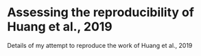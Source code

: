 # Assessing the reproducibility of Huang et al., 2019

Details of my attempt to reproduce the work of Huang et al., 2019

